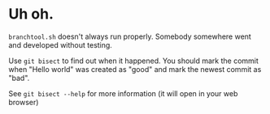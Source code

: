 # Uh oh.

`branchtool.sh` doesn't always run properly. Somebody somewhere went and developed without testing.

Use `git bisect` to find out when it happened. You should mark the commit when "Hello world" was created as "good" and mark the newest commit as "bad".

See `git bisect --help` for more information (it will open in your web browser)

